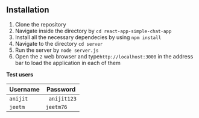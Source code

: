 ## Installation

1. Clone the repository 
2. Navigate inside the directory by `cd react-app-simple-chat-app`
3. Install all the necessary dependecies by using `npm install` 
4. Navigate to the directory `cd server`
5. Run the server by `node server.js`
6. Open the `2` web browser and type`http://localhost:3000` in the address bar to load the application in each of them

**Test users**


Username | Password
---    | ---
` anijit ` | ` anijit123`
`jeetm` | `jeetm76 `
